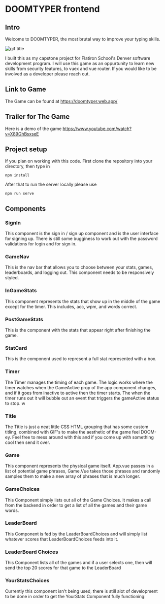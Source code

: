 # DOOMTYPER frontend

## Intro

Welcome to DOOMTYPER, the most brutal way to improve your typing skills.

![gif title](https://github.com/jjhiggz/DOOMTYTPER_front/blob/master/src/assets/DoomtyperDemo.gif?raw=true)
  

I built this as my capstone project for Flatiron School's Denver software development program. I will use this game as an oppurtunity to learn new skills from security features, to vuex and vue router.  If you would like to be involved as a developer please reach out. 

## Link to Game
The Game can be found at https://doomtyper.web.app/ 

## Trailer for The Game
Here is a demo of the game https://www.youtube.com/watch?v=X89GhBsxseE 

## Project setup
  If you plan on working with this code. First clone the repository into your directory, then type in 
```
npm install
```
After that to run the server locally please use 
```
npm run serve
```
## Components

### SignIn
  This component is the sign in / sign up component and is the user interface for signing up. There is still some bugginess to work out with the password validations for login and for sign in. 

### GameNav
  This is the nav bar that allows you to choose between your stats, games, leaderboards, and logging out. This component needs to be responsively styled. 

### InGameStats 
  This component represents the stats that show up in the middle of the game except for the timer. This includes, acc, wpm, and words correct. 

### PostGameStats
  This is the component with the stats that appear right after finishing the game.

### StatCard
  This is the component used to represent a full stat represented with a box. 

### Timer
  The Timer manages the timing of each game. The logic works where the timer watches when the GameActive prop of the app component changes, and if it goes from inactive to active then the timer starts. The when the timer runs out it will bubble out an event that triggers the gameActive status to stop. 
  w
### Title
  The Title is just a neat little CSS HTML grouping that has some custom titling, combined with GIF's to make the aesthetic of the game feel DOOM-ey.
  Feel free to mess around with this and if you come up with something cool then send it over. 

### Game
  This component represents the physical game itself. App.vue passes in a list of potential game phrases, Game.Vue takes those phrases and randomly samples them to make a new array of phrases that is much longer. 

### GameChoices 
  This Component simply lists out all of the Game Choices. It makes a call from the backend in order to get a list of all the games and their game words.

### LeaderBoard
  This Component is fed by the LeaderBoardChoices and will simply list whatever scores that LeaderBoardChoices feeds into it. 

###  LeaderBoard Choices
  This Component lists all of the games and if a user selects one, then will send the top 20 scores for that game to the LeaderBoard

### YourStatsChoices
  Currently this component isn't being used, there is still alot of development to be done in order to get the YourStats Component fully functioning

